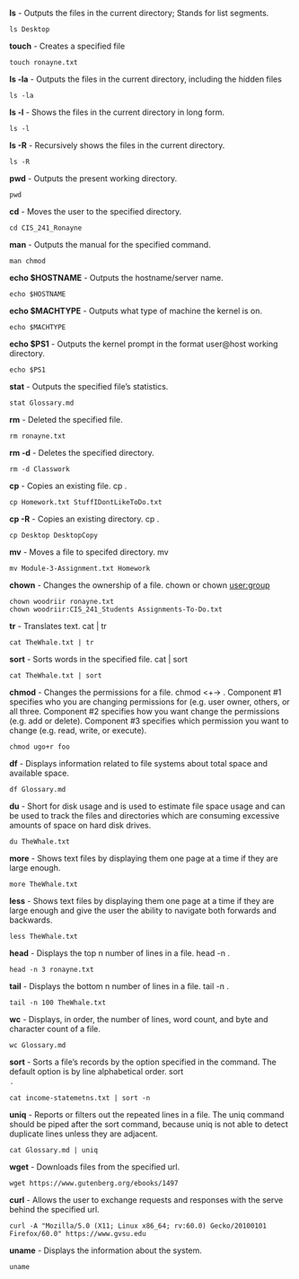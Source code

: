 **ls** - Outputs the files in the current directory; Stands for list segments.
```
ls Desktop
```
**touch** - Creates a specified file
```
touch ronayne.txt
```
**ls -la** - Outputs the files in the current directory, including the hidden files
```
ls -la
```
**ls -l** - Shows the files in the current directory in long form.
```
ls -l
```
**ls -R** - Recursively shows the files in the current directory.
```
ls -R
```
**pwd** - Outputs the present working directory.
```
pwd
```
**cd** - Moves the user to the specified directory.
```
cd CIS_241_Ronayne
```
**man** - Outputs the manual for the specified command.
```
man chmod
```
**echo $HOSTNAME** - Outputs the hostname/server name.
```
echo $HOSTNAME
```
**echo $MACHTYPE** - Outputs what type of machine the kernel is on.
```
echo $MACHTYPE
```
**echo $PS1** - Outputs the kernel prompt in the format user@host working directory.
```
echo $PS1
```
**stat** - Outputs the specified file’s statistics.
```
stat Glossary.md
```
**rm** - Deleted the specified file.
```
rm ronayne.txt
```
**rm -d** - Deletes the specified directory.
```
rm -d Classwork
```
**cp** - Copies an existing file. cp <existing file name> <new file name>.
```
cp Homework.txt StuffIDontLikeToDo.txt
```
**cp -R** - Copies an existing directory. cp <exiting directory name> <new file name>.
```
cp Desktop DesktopCopy
```
**mv** - Moves a file to specifed directory. mv <file name> <destination directory>
```
mv Module-3-Assignment.txt Homework
```
**chown** - Changes the ownership of a file. chown <user> <file name> or chown <user:group> <file name>
```
chown woodriir ronayne.txt
chown woodriir:CIS_241_Students Assignments-To-Do.txt
```  
**tr** - Translates text. cat <file name> | tr
```
cat TheWhale.txt | tr
``` 
**sort** - Sorts words in the specified file. cat  <file name> | sort
```
cat TheWhale.txt | sort
```
**chmod** - Changes the permissions for a file. chmod <ugoa><+-><rwx> <file name>. Component #1 specifies who you are changing permissions for (e.g. user owner, others, or all three. Component #2 specifies how you want change the permissions (e.g. add or delete). Component #3 specifies which permission you want to change (e.g. read, write, or execute).
```
chmod ugo+r foo
```
**df** - Displays information related to file systems about total space and available space.
```
df Glossary.md
```
**du** - Short for disk usage and is used to estimate file space usage and can be used to track the files and directories which are consuming excessive amounts of space on hard disk drives.
```
du TheWhale.txt
```
**more** - Shows text files by displaying them one page at a time if they are large enough.
```
more TheWhale.txt
```
**less** - Shows text files by displaying them one page at a time if they are large enough and give the user the ability to navigate both forwards and backwards.
```
less TheWhale.txt
```
**head** - Displays the top n number of lines in a file. head -n <number> <file name>.
```
head -n 3 ronayne.txt
```
**tail** - Displays the bottom n number of lines in a file. tail -n <number> <file name>.
```
tail -n 100 TheWhale.txt
```
**wc** -  Displays, in order, the number of lines, word count, and byte and character count of a file.
```
wc Glossary.md
```
**sort** - Sorts a file’s records by the option specified in the command. The default option is by line alphabetical order. sort <option> <file name>.
```
cat income-statemetns.txt | sort -n
```
**uniq** - Reports or filters out the repeated lines in a file. The uniq command should be piped after the sort command, because uniq is not able to detect duplicate lines unless they are adjacent.
```
cat Glossary.md | uniq
```
**wget** - Downloads files from the specified url.
```
wget https://www.gutenberg.org/ebooks/1497
```
**curl** - Allows the user to exchange requests and responses with the serve behind the specified url.
```
curl -A "Mozilla/5.0 (X11; Linux x86_64; rv:60.0) Gecko/20100101 Firefox/60.0" https://www.gvsu.edu
```
**uname** - Displays the information about the system.
```
uname
```


















